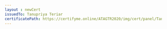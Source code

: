 ```yaml
--- 
layout : newCert 
issuedTo: Tanupriya Teriar
certificatePath: https://certifyme.online/ATAGTR2020/img/cert/panel/TanupriyaTeriar_7b18d.png
--- 
```

